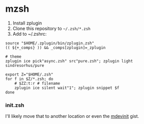 # mzsh

1. Install zplugin
2. Clone this repository to `~/.zsh/*.zsh`
3. Add to ~/.zshrc:

```shell
source "$HOME/.zplugin/bin/zplugin.zsh"
(( ${+_comps} )) && _comps[zplugin]=_zplugin

# theme
zplugin ice pick"async.zsh" src"pure.zsh"; zplugin light sindresorhus/pure

export Z="$HOME/.zsh"
for f in $Z/*.zsh; do
    # $ZZ:t:r # filename
    zplugin ice silent wait"1"; zplugin snippet $f
done
```



### init.zsh

I'll likely move that to another location or even the [mdevinit](https://rebrand.ly/mdevinit) gist.
